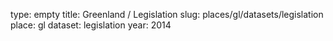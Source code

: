 type: empty
title: Greenland / Legislation
slug: places/gl/datasets/legislation
place: gl
dataset: legislation
year: 2014
